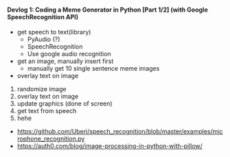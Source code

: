 #### Devlog 1: Coding a Meme Generator in Python [Part 1/2] (with Google SpeechRecognition API)

- get speech to text(library)
  - PyAudio (?)
  - SpeechRecognition
  - Use google audio recognition
- get an image, manually insert first
  - manually get 10 single sentence meme images
- overlay text on image

1. randomize image
2. overlay text on image
3. update graphics (done of screen)
4. get text from speech
5. hehe

- https://github.com/Uberi/speech_recognition/blob/master/examples/microphone_recognition.py
- https://auth0.com/blog/image-processing-in-python-with-pillow/
